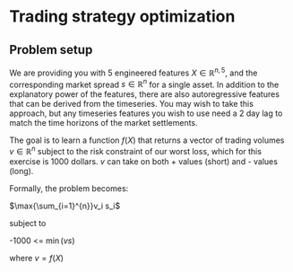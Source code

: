 # Trading strategy optimization

## Problem setup
We are providing you with 5 engineered features $X \in \mathbb{R}^{n,5}$, and the corresponding market spread $s \in \mathbb{R}^n$ for a single asset. In addition to the explanatory power of the features, there are also autoregressive features that can be derived from the timeseries. You may wish to take this approach, but any timeseries features you wish to use need a 2 day lag to match the time horizons of the market settlements.

The goal is to learn a function $f(X)$ that returns a vector of trading volumes $v \in \mathbb{R}^{n}$ subject to the risk constraint of our worst loss, which for this exercise is 1000 dollars.  $v$ can take on both + values (short) and - values (long).

Formally, the problem becomes:

$\max{\sum_{i=1}^{n}}v_i s_i$

subject to 

-1000 <= $\min(vs)$

where $v=f(X)$



